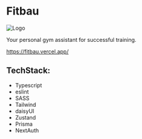 # Fitbau

![Logo](https://fitbau.vercel.app/_next/image?url=%2Fimages%2Flogo.png&w=96&q=75)

Your personal gym assistant for successful training.

https://fitbau.vercel.app/

## TechStack:

- Typescript
- eslint
- SASS
- Tailwind
- daisyUI
- Zustand
- Prisma
- NextAuth

